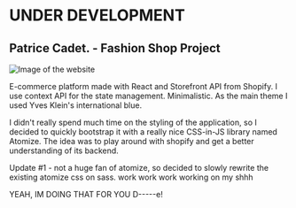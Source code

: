 # UNDER DEVELOPMENT
## Patrice Cadet. - Fashion Shop Project
![Image of the website](https://i.ibb.co/SR3N7Gm/Screenshot-2020-07-29-React-App-2.png)


E-commerce platform made with React and Storefront API from Shopify. I use context API for the state management.
Minimalistic. As the main theme I used Yves Klein's international blue.

I didn't really spend much time on the styling of the application, so I decided to quickly bootstrap it with a really nice CSS-in-JS library named Atomize. The idea was to play around with shopify and get a better understanding of its backend.

Update #1 - not a huge fan of atomize, so decided to slowly rewrite the existing atomize css on sass.
work work work working on my shhh


YEAH, IM DOING THAT FOR YOU D-----e!
